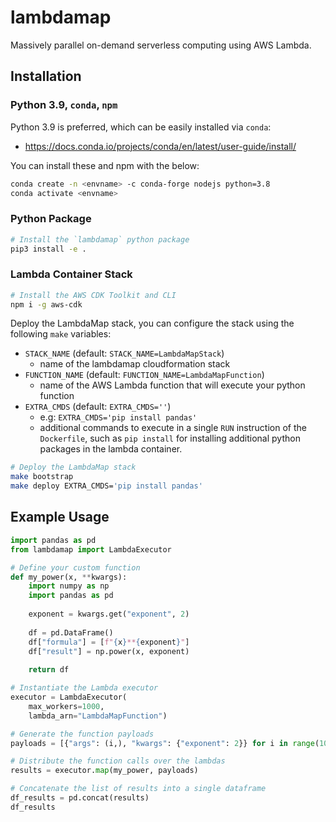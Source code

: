 # lambdamap

Massively parallel on-demand serverless computing using AWS Lambda.

## Installation

### Python 3.9, `conda`, `npm`

Python 3.9 is preferred, which can be easily installed via `conda`:
- https://docs.conda.io/projects/conda/en/latest/user-guide/install/

You can install these and npm with the below:
```bash
conda create -n <envname> -c conda-forge nodejs python=3.8
conda activate <envname>
```

### Python Package

```bash
# Install the `lambdamap` python package
pip3 install -e .
```

### Lambda Container Stack

```bash
# Install the AWS CDK Toolkit and CLI
npm i -g aws-cdk
```

Deploy the LambdaMap stack, you can configure the stack using the following
`make` variables:
- `STACK_NAME` (default: `STACK_NAME=LambdaMapStack`)
    - name of the lambdamap cloudformation stack
- `FUNCTION_NAME` (default: `FUNCTION_NAME=LambdaMapFunction`)
    - name of the AWS Lambda function that will execute your python function
- `EXTRA_CMDS` (default: `EXTRA_CMDS=''`)
    - e.g: `EXTRA_CMDS='pip install pandas'` 
    - additional commands to execute in a single `RUN` instruction of
      the `Dockerfile`, such as `pip install` for installing additional
      python packages in the lambda container.
```bash
# Deploy the LambdaMap stack
make bootstrap
make deploy EXTRA_CMDS='pip install pandas'
```

## Example Usage

```python
import pandas as pd
from lambdamap import LambdaExecutor

# Define your custom function
def my_power(x, **kwargs):
    import numpy as np
    import pandas as pd
    
    exponent = kwargs.get("exponent", 2)
    
    df = pd.DataFrame()
    df["formula"] = [f"{x}**{exponent}"]
    df["result"] = np.power(x, exponent)
    
    return df

# Instantiate the Lambda executor
executor = LambdaExecutor(
    max_workers=1000,
    lambda_arn="LambdaMapFunction")

# Generate the function payloads
payloads = [{"args": (i,), "kwargs": {"exponent": 2}} for i in range(1000)]

# Distribute the function calls over the lambdas
results = executor.map(my_power, payloads)

# Concatenate the list of results into a single dataframe
df_results = pd.concat(results)
df_results
```
